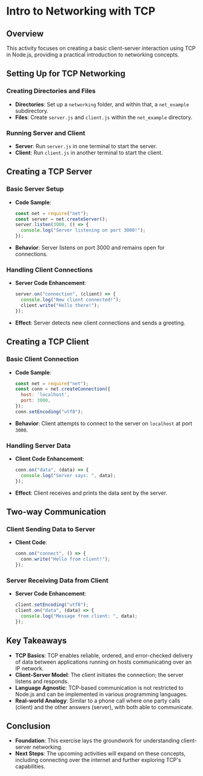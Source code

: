 # Intro to Networking with TCP 

## Overview

This activity focuses on creating a basic client-server interaction using TCP in Node.js, providing a practical introduction to networking concepts.

## Setting Up for TCP Networking

### Creating Directories and Files
- **Directories**: Set up a `networking` folder, and within that, a `net_example` subdirectory.
- **Files**: Create `server.js` and `client.js` within the `net_example` directory.

### Running Server and Client
- **Server**: Run `server.js` in one terminal to start the server.
- **Client**: Run `client.js` in another terminal to start the client.

## Creating a TCP Server

### Basic Server Setup
- **Code Sample**:
  ```javascript
  const net = require("net");
  const server = net.createServer();
  server.listen(3000, () => {
    console.log("Server listening on port 3000!");
  });
  ```
- **Behavior**: Server listens on port 3000 and remains open for connections.

### Handling Client Connections
- **Server Code Enhancement**:
  ```javascript
  server.on("connection", (client) => {
    console.log("New client connected!");
    client.write("Hello there!");
  });
  ```
- **Effect**: Server detects new client connections and sends a greeting.

## Creating a TCP Client

### Basic Client Connection
- **Code Sample**:
  ```javascript
  const net = require("net");
  const conn = net.createConnection({
    host: 'localhost',
    port: 3000,
  });
  conn.setEncoding("utf8");
  ```
- **Behavior**: Client attempts to connect to the server on `localhost` at port `3000`.

### Handling Server Data
- **Client Code Enhancement**:
  ```javascript
  conn.on("data", (data) => {
    console.log("Server says: ", data);
  });
  ```
- **Effect**: Client receives and prints the data sent by the server.

## Two-way Communication

### Client Sending Data to Server
- **Client Code**:
  ```javascript
  conn.on("connect", () => {
    conn.write("Hello from client!");
  });
  ```

### Server Receiving Data from Client
- **Server Code Enhancement**:
  ```javascript
  client.setEncoding("utf8");
  client.on("data", (data) => {
    console.log("Message from client: ", data);
  });
  ```

## Key Takeaways

- **TCP Basics**: TCP enables reliable, ordered, and error-checked delivery of data between applications running on hosts communicating over an IP network.
- **Client-Server Model**: The client initiates the connection; the server listens and responds.
- **Language Agnostic**: TCP-based communication is not restricted to Node.js and can be implemented in various programming languages.
- **Real-world Analogy**: Similar to a phone call where one party calls (client) and the other answers (server), with both able to communicate.

## Conclusion

- **Foundation**: This exercise lays the groundwork for understanding client-server networking.
- **Next Steps**: The upcoming activities will expand on these concepts, including connecting over the internet and further exploring TCP's capabilities.